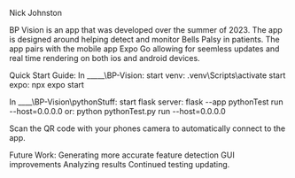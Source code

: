 Nick Johnston

BP Vision is an app that was developed over the summer of 2023. The app is designed around helping detect and monitor Bells Palsy in patients.
The app pairs with the mobile app Expo Go allowing for seemless updates and real time rendering on both ios and android devices.

Quick Start Guide:
In _____\BP-Vision:
start venv: .venv\Scripts\activate
start expo: npx expo start

In ____\BP-Vision\pythonStuff:
start flask server: flask --app pythonTest run --host=0.0.0.0
or: python pythonTest.py run --host=0.0.0.0

Scan the QR code with your phones camera to automatically connect to the app.



Future Work:
Generating more accurate feature detection
GUI improvements
Analyzing results
Continued testing updating.
